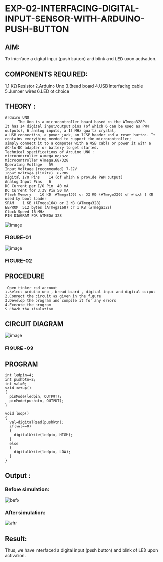# EXP-02-INTERFACING-DIGITAL-INPUT-SENSOR-WITH-ARDUINO-PUSH-BUTTON

## AIM: 
To interface a digital input (push button) and blink and LED upon activation.
## COMPONENTS REQUIRED:
1.1 KΩ Resistor 
2.Arduino Uno 
3.Bread board 
4.USB Interfacing cable 
5.Jumper wires 
6.LED of choice 
## THEORY :
```
Arduino UNO
 	  The Uno is a microcontroller board based on the ATmega328P. 
It has 14 digital input/output pins (of which 6 can be used as PWM outputs), 6 analog inputs, a 16 MHz quartz crystal,
a USB connection, a power jack, an ICSP header and a reset button. It contains everything needed to support the microcontroller;
simply connect it to a computer with a USB cable or power it with a AC-to-DC adapter or battery to get started.
Technical specifications of Arduino UNO :
Microcontroller	ATmega168/328
Microcontroller	ATmega168/328
Operating Voltage	5V
Input Voltage (recommended)	7-12V
Input Voltage (limits)	6-20V
Digital I/O Pins	14 (of which 6 provide PWM output)
Analog Input Pins	6
DC Current per I/O Pin	40 mA
DC Current for 3.3V Pin	50 mA
Flash Memory	16 KB (ATmega168) or 32 KB (ATmega328) of which 2 KB used by boot loader
SRAM	1 KB (ATmega168) or 2 KB (ATmega328)
EEPROM	512 bytes (ATmega168) or 1 KB (ATmega328)
Clock Speed	16 MHz
PIN DIAGRAM FOR ATMEGA 328
```
![image](https://user-images.githubusercontent.com/36288975/163530394-115baee4-7ed1-49fe-9cce-d7b625e11e85.png)

### FIGURE-01
![image](https://user-images.githubusercontent.com/36288975/163530431-4d390e98-0942-42d8-95b8-f57d348e6ad8.png)

### FIGURE-02
## PROCEDURE 
```
 Open tinker cad account 
1.Select Arduino uno , bread board , digital input and digital output 
2.Connect the circuit as given in the figure 
3.Develop the program and compile it for any errors 
4.Execute the program 
5.Check the simulation 
```
## CIRCUIT DIAGRAM 
![image](https://user-images.githubusercontent.com/36288975/163530437-87a0afbd-b3c9-44ad-b907-5de63486fb9d.png)

### FIGURE -03
## PROGRAM 
```
int ledpin=4;
int pushbtn=2;
int val=0;
void setup()
{
  pinMode(ledpin, OUTPUT);
  pinMode(pushbtn, OUTPUT);
}

void loop()
{
  val=digitalRead(pushbtn);
  if(val==0)
  {
    digitalWrite(ledpin, HIGH);
  }
  else
  {
    digitalWrite(ledpin, LOW);
  }
}
```
## Output :
### Before simulation:
![befo](https://user-images.githubusercontent.com/93427278/187446722-0b32c95b-843d-4af3-82fc-40b74288fc62.png)

### After simulation:
![aftr](https://user-images.githubusercontent.com/93427278/187445525-7bb65618-7c0a-4014-8d19-bc98dea7bd42.png)

## Result:
Thus, we have interfaced a digital input (push button) and blink of LED upon activation.

